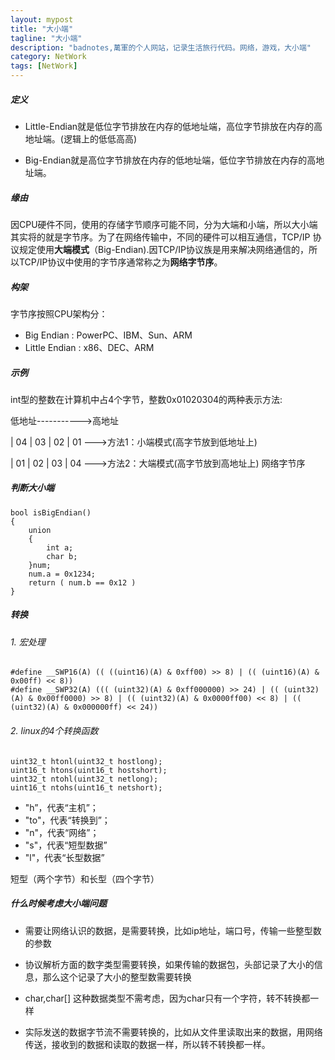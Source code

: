 ```yaml
---
layout: mypost
title: "大小端"
tagline: "大小端"
description: "badnotes,萬軍的个人网站，记录生活旅行代码。网络，游戏，大小端"
category: NetWork
tags: [NetWork]
---
```





##### 定义

* Little-Endian就是低位字节排放在内存的低地址端，高位字节排放在内存的高地址端。(逻辑上的低低高高)

* Big-Endian就是高位字节排放在内存的低地址端，低位字节排放在内存的高地址端。

##### 缘由

因CPU硬件不同，使用的存储字节顺序可能不同，分为大端和小端，所以大小端其实将的就是字节序。为了在网络传输中，不同的硬件可以相互通信，TCP/IP 协议规定使用**大端模式**（Big-Endian).因TCP/IP协议族是用来解决网络通信的，所以TCP/IP协议中使用的字节序通常称之为**网络字节序**。

##### 构架

字节序按照CPU架构分：

* Big Endian : PowerPC、IBM、Sun、ARM
* Little Endian : x86、DEC、ARM

##### 示例

int型的整数在计算机中占4个字节，整数0x01020304的两种表示方法:

低地址----------->高地址

 | 04 | 03 | 02 | 01   --->方法1：小端模式(高字节放到低地址上)

 | 01 | 02 | 03 | 04   --->方法2：大端模式(高字节放到高地址上)  网络字节序


##### 判断大小端

    bool isBigEndian()  
    {  
        union
        {  
            int a;  
            char b;  
        }num;  
        num.a = 0x1234;  
        return ( num.b == 0x12 )   
    }
    
    
##### 转换

###### 1. 宏处理


    #define __SWP16(A) (( ((uint16)(A) & 0xff00) >> 8) | (( (uint16)(A) & 0x00ff) << 8))  
    #define __SWP32(A) ((( (uint32)(A) & 0xff000000) >> 24) | (( (uint32)(A) & 0x00ff0000) >> 8) | (( (uint32)(A) & 0x0000ff00) << 8) | (( (uint32)(A) & 0x000000ff) << 24)) 
    

###### 2. linux的4个转换函数

    uint32_t htonl(uint32_t hostlong);
    uint16_t htons(uint16_t hostshort);
    uint32_t ntohl(uint32_t netlong);
    uint16_t ntohs(uint16_t netshort);
    

* "h”，代表“主机”；
* "to"，代表“转换到”；
* "n"，代表“网络”；
* "s"，代表“短型数据”
* "l"，代表“长型数据”

短型（两个字节）和长型（四个字节）

##### 什么时候考虑大小端问题


- 需要让网络认识的数据，是需要转换，比如ip地址，端口号，传输一些整型数的参数

- 协议解析方面的数字类型需要转换，如果传输的数据包，头部记录了大小的信息，那么这个记录了大小的整型数需要转换


- char,char[] 这种数据类型不需考虑，因为char只有一个字符，转不转换都一样

- 实际发送的数据字节流不需要转换的，比如从文件里读取出来的数据，用网络传送，接收到的数据和读取的数据一样，所以转不转换都一样。































